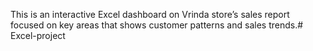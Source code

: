 This is an interactive Excel dashboard on Vrinda store’s sales report focused on key areas that shows customer patterns and sales trends.# Excel-project
